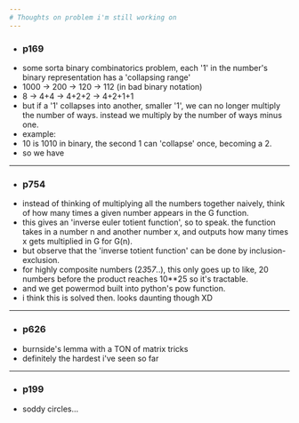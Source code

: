 ```yaml
---
# Thoughts on problem i'm still working on 
---
```

- ### p169
- some sorta binary combinatorics problem, each '1' in the number's binary representation has a 'collapsing range'
- 1000 -> 200 -> 120 -> 112 (in bad binary notation)
- 8 -> 4+4 -> 4+2+2 -> 4+2+1+1
- but if a '1' collapses into another, smaller '1', we can no longer multiply the number of ways. instead we multiply by the number of ways minus one.
- example:
- 10 is 1010 in binary, the second 1 can 'collapse' once, becoming a 2.
- so we have 
---
- ### p754
- instead of thinking of multiplying all the numbers together naively, think of how many times a given number appears in the G function.
- this gives an 'inverse euler totient function', so to speak. the function takes in a number n and another number x, and outputs how many times x gets multiplied in G for G(n).
- but observe that the 'inverse totient function' can be done by inclusion-exclusion.
- for highly composite numbers (2*3*5*7*..), this only goes up to like, 20 numbers before the product reaches 10**25 so it's tractable.
- and we get powermod built into python's pow function. 
- i think this is solved then. looks daunting though XD
---
- ### p626
- burnside's lemma with a TON of matrix tricks
- definitely the hardest i've seen so far
---
- ### p199
- soddy circles...
